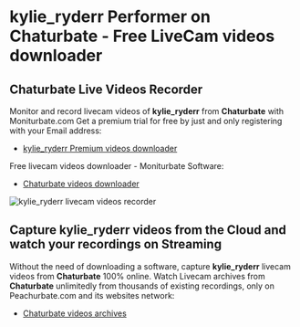 # kylie_ryderr Performer on Chaturbate - Free LiveCam videos downloader

## Chaturbate Live Videos Recorder

Monitor and record livecam videos of **kylie_ryderr** from **Chaturbate** with Moniturbate.com
Get a premium trial for free by just and only registering with your Email address:
* [kylie_ryderr Premium videos downloader](https://moniturbate.com/request-demo-licence-key.html)

Free livecam videos downloader - Moniturbate Software:
* [Chaturbate videos downloader](https://moniturbate.com/moniturbate-download-software.html)

![kylie_ryderr livecam videos recorder](https://peachurnet.com/templates/moniturbate-software.png)


## Capture kylie_ryderr videos from the Cloud and watch your recordings on Streaming

Without the need of downloading a software, capture **kylie_ryderr** livecam videos from **Chaturbate** 100% online.
Watch Livecam archives from **Chaturbate** unlimitedly from thousands of existing recordings, only on Peachurbate.com and its websites network:
* [Chaturbate videos archives](https://peachurnet.com/)